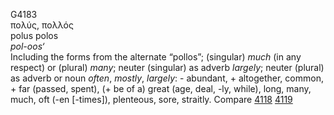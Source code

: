 G4183  
πολύς, πολλός  
polus polos  
*pol-oos‘*  
Including the forms from the alternate “pollos”; (singular) *much* (in
any respect) or (plural) *many*; neuter (singular) as adverb *largely*;
neuter (plural) as adverb or noun *often*, *mostly*, *largely*: -
abundant, + altogether, common, + far (passed, spent), (+ be of a) great
(age, deal, -ly, while), long, many, much, oft (-en \[-times\]),
plenteous, sore, straitly. Compare [4118](g4118) [4119](g4119)  
